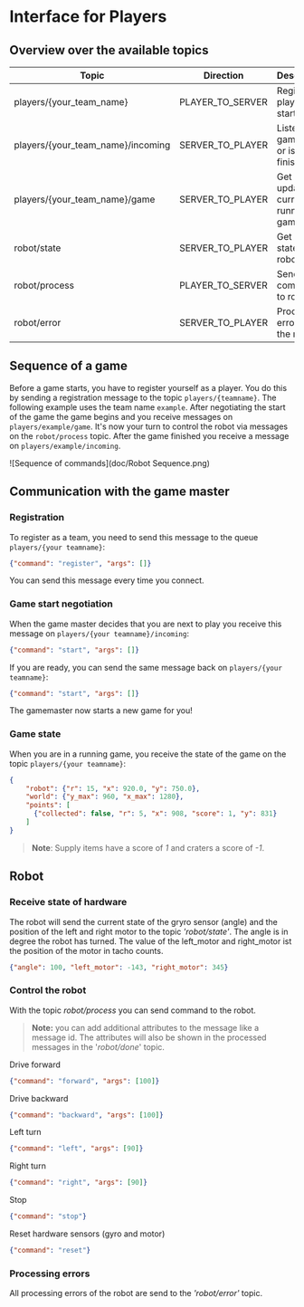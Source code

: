 # Interface for Players

## Overview over the available topics

| Topic                             | Direction           | Description                             | Link                     |
| --------------------------------- | ------------------- | --------------------------------------- | ------------------------ |
| players/{your_team_name}          | PLAYER_TO_SERVER    | Register player and start games         | [Details](#game-master)  |
| players/{your_team_name}/incoming | SERVER_TO_PLAYER    | Listen if game starts or is finished    | [Details](#game-master)  |
| players/{your_team_name}/game     | SERVER_TO_PLAYER    | Get updates on currently running game   | [Details](#game-state)   |
| robot/state                       | SERVER_TO_PLAYER    | Get current state of robot              | [Details](#robot-state)  |
| robot/process                     | PLAYER_TO_SERVER    | Send commands to robot                  | [Details](#robot-control)|
| robot/error                       | SERVER_TO_PLAYER    | Processing errors form the robot        | [Details](#robot-error)  |


## Sequence of a game
Before a game starts, you have to register yourself as a player. You do this by sending a
registration message to the topic `players/{teamname}`. The following example uses the
team name `example`. After negotiating the start of the game the game begins and you
receive messages on `players/example/game`.
It's now your turn to control the robot via messages on the `robot/process` topic. After the
game finished you receive a message on `players/example/incoming`.


![Sequence of commands](doc/Robot Sequence.png)

## <a name="game-master"></a> Communication with the game master

### Registration

To register as a team, you need to send this message to the queue `players/{your teamname}`:

```json
{"command": "register", "args": []}
```

You can send this message every time you connect.

### Game start negotiation

When the game master decides that you are next to play you receive this message
on `players/{your teamname}/incoming`:

```json
{"command": "start", "args": []}
```

If you are ready, you can send the same message back on `players/{your teamname}`:

```json
{"command": "start", "args": []}
```

The gamemaster now starts a new game for you!

### <a name="game-state"></a> Game state

When you are in a running game, you receive the state of the game on the topic
`players/{your teamname}`:

```json
{
    "robot": {"r": 15, "x": 920.0, "y": 750.0},
    "world": {"y_max": 960, "x_max": 1280},
    "points": [
      {"collected": false, "r": 5, "x": 908, "score": 1, "y": 831}
    ]
}
```

> __Note__: Supply items have a score of _1_ and craters a score of _-1_. 

## Robot

### <a name="robot-state"></a> Receive state of hardware

The robot will send the current state of the gryro sensor (angle) and the position of the left and right motor to the topic _'robot/state'_. The angle is in degree the robot has turned. The value of the left_motor and right_motor ist the position of the motor in tacho counts.

```json
{"angle": 100, "left_motor": -143, "right_motor": 345}
```

### <a name="robot-control"></a> Control the robot

With the topic _robot/process_  you can send command to the robot.

> __Note:__ you can add additional attributes to the message like a message id. The attributes will also be shown in the processed messages in the '_robot/done_' topic.


Drive forward

```json
{"command": "forward", "args": [100]}
```

Drive backward

```json
{"command": "backward", "args": [100]}
```

Left turn

```json
{"command": "left", "args": [90]}
```

Right turn

```json
{"command": "right", "args": [90]}
```

Stop

```json
{"command": "stop"}
```

Reset hardware sensors (gyro and motor)

```json
{"command": "reset"}
```

### <a name="robot-error"></a> Processing errors
All processing errors of the robot are send to the _'robot/error'_ topic.
